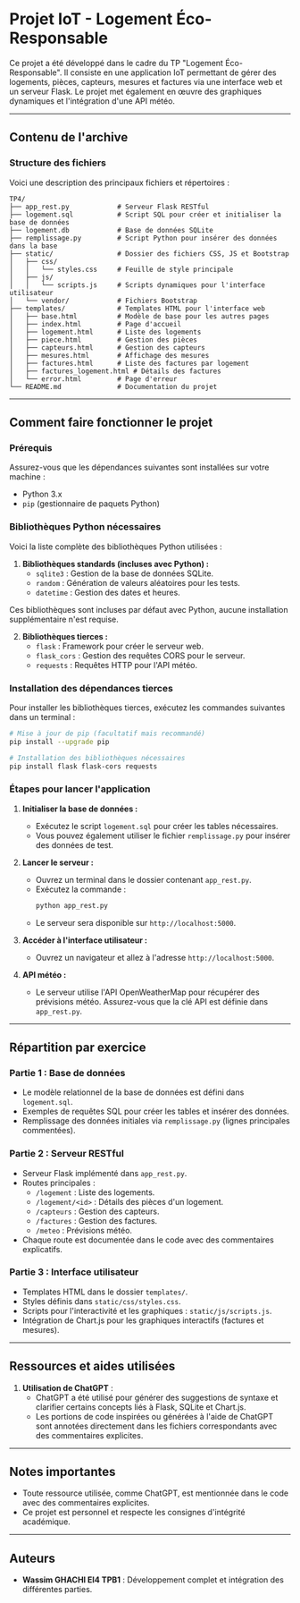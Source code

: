 # Projet IoT - Logement Éco-Responsable

Ce projet a été développé dans le cadre du TP "Logement Éco-Responsable". Il consiste en une application IoT permettant de gérer des logements, pièces, capteurs, mesures et factures via une interface web et un serveur Flask. Le projet met également en œuvre des graphiques dynamiques et l'intégration d'une API météo.

---

## Contenu de l'archive

### Structure des fichiers
Voici une description des principaux fichiers et répertoires :

```
TP4/
├── app_rest.py            # Serveur Flask RESTful
├── logement.sql           # Script SQL pour créer et initialiser la base de données
├── logement.db            # Base de données SQLite
├── remplissage.py         # Script Python pour insérer des données dans la base
├── static/                # Dossier des fichiers CSS, JS et Bootstrap
│   ├── css/
│   │   └── styles.css     # Feuille de style principale
│   ├── js/
│   │   └── scripts.js     # Scripts dynamiques pour l'interface utilisateur
│   └── vendor/            # Fichiers Bootstrap
├── templates/             # Templates HTML pour l'interface web
│   ├── base.html          # Modèle de base pour les autres pages
│   ├── index.html         # Page d'accueil
│   ├── logement.html      # Liste des logements
│   ├── piece.html         # Gestion des pièces
│   ├── capteurs.html      # Gestion des capteurs
│   ├── mesures.html       # Affichage des mesures
│   ├── factures.html      # Liste des factures par logement
│   ├── factures_logement.html # Détails des factures
│   └── error.html         # Page d'erreur
└── README.md              # Documentation du projet
```

---

## Comment faire fonctionner le projet

### Prérequis
Assurez-vous que les dépendances suivantes sont installées sur votre machine :

- Python 3.x
- `pip` (gestionnaire de paquets Python)

### Bibliothèques Python nécessaires
Voici la liste complète des bibliothèques Python utilisées :

1. **Bibliothèques standards (incluses avec Python) :**
   - `sqlite3` : Gestion de la base de données SQLite.
   - `random` : Génération de valeurs aléatoires pour les tests.
   - `datetime` : Gestion des dates et heures.

Ces bibliothèques sont incluses par défaut avec Python, aucune installation supplémentaire n'est requise.

2. **Bibliothèques tierces :**
   - `flask` : Framework pour créer le serveur web.
   - `flask_cors` : Gestion des requêtes CORS pour le serveur.
   - `requests` : Requêtes HTTP pour l'API météo.

### Installation des dépendances tierces
Pour installer les bibliothèques tierces, exécutez les commandes suivantes dans un terminal :

```bash
# Mise à jour de pip (facultatif mais recommandé)
pip install --upgrade pip

# Installation des bibliothèques nécessaires
pip install flask flask-cors requests
```

### Étapes pour lancer l'application

1. **Initialiser la base de données :**
   - Exécutez le script `logement.sql` pour créer les tables nécessaires.
   - Vous pouvez également utiliser le fichier `remplissage.py` pour insérer des données de test.

2. **Lancer le serveur :**
   - Ouvrez un terminal dans le dossier contenant `app_rest.py`.
   - Exécutez la commande :
     ```bash
     python app_rest.py
     ```
   - Le serveur sera disponible sur `http://localhost:5000`.

3. **Accéder à l'interface utilisateur :**
   - Ouvrez un navigateur et allez à l'adresse `http://localhost:5000`.

4. **API météo :**
   - Le serveur utilise l'API OpenWeatherMap pour récupérer des prévisions météo. Assurez-vous que la clé API est définie dans `app_rest.py`.

---

## Répartition par exercice

### Partie 1 : Base de données
- Le modèle relationnel de la base de données est défini dans `logement.sql`.
- Exemples de requêtes SQL pour créer les tables et insérer des données.
- Remplissage des données initiales via `remplissage.py` (lignes principales commentées).

### Partie 2 : Serveur RESTful
- Serveur Flask implémenté dans `app_rest.py`.
- Routes principales :
  - `/logement` : Liste des logements.
  - `/logement/<id>` : Détails des pièces d'un logement.
  - `/capteurs` : Gestion des capteurs.
  - `/factures` : Gestion des factures.
  - `/meteo` : Prévisions météo.
- Chaque route est documentée dans le code avec des commentaires explicatifs.

### Partie 3 : Interface utilisateur
- Templates HTML dans le dossier `templates/`.
- Styles définis dans `static/css/styles.css`.
- Scripts pour l'interactivité et les graphiques : `static/js/scripts.js`.
- Intégration de Chart.js pour les graphiques interactifs (factures et mesures).

---

## Ressources et aides utilisées

1. **Utilisation de ChatGPT** :
   - ChatGPT a été utilisé pour générer des suggestions de syntaxe et clarifier certains concepts liés à Flask, SQLite et Chart.js.
   - Les portions de code inspirées ou générées à l'aide de ChatGPT sont annotées directement dans les fichiers correspondants avec des commentaires explicites.

---

## Notes importantes
- Toute ressource utilisée, comme ChatGPT, est mentionnée dans le code avec des commentaires explicites.
- Ce projet est personnel et respecte les consignes d'intégrité académique.

---

## Auteurs
- **Wassim GHACHI EI4 TPB1** : Développement complet et intégration des différentes parties.
